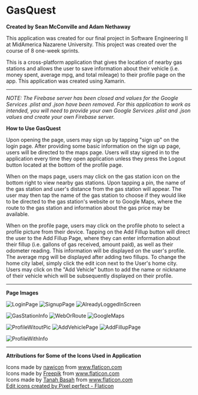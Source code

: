# GasQuest
**Created by Sean McConville and Adam Nethaway**

This application was created for our final project in Software Engineering II at MidAmerica Nazarene University. This project was created over the course of 8 one-week sprints.

This is a cross-platform application that gives the location of nearby gas stations and allows the user to save information about their vehicle (i.e. money spent, average mpg, and total mileage) to their profile page on the app. This application was created using Xamarin. 

---
*NOTE: The Firebase server has been closed and values for the Google Services .plist and .json have been removed. For this application to work as intended, you will need to provide your own Google Services .plist and .json values and create your own Firebase server.*

**How to Use GasQuest**

Upon opening the page, users may sign up by tapping "sign up" on the login page. After providing some basic information on the sign up page, users will be directed to the maps page. Users will stay signed in to the application every time they open application unless they press the Logout button located at the bottom of the profile page.

When on the maps page, users may click on the gas station icon on the bottom right to view nearby gas stations. Upon tapping a pin, the name of the gas station and user's distance from the gas station will appear. The user may then tap the name of the gas station to choose if they would like to be directed to the gas station's website or to Google Maps, where the route to the gas station and information about the gas price may be available.

When on the profile page, users may click on the profile photo to select a profile picture from their device. Tapping on the Add Fillup button will direct the user to the Add Fillup Page, where they can enter information about their fillup (i.e. gallons of gas received, amount paid), as well as their odometer reading. This information will be displayed on the user's profile. The average mpg will be displayed after adding two fillups. To change the home city label, simply click the edit icon next to the User's home city. Users may click on the "Add Vehicle" button to add the name or nickname of their vehicle which will be subsequently displayed on their profile.

---
**Page Images**

![LoginPage](https://user-images.githubusercontent.com/64273536/165136151-afffbf51-a143-4e67-888c-fbace97798e5.PNG)
![SignupPage](https://user-images.githubusercontent.com/64273536/165136173-347f8d36-2915-4856-9947-122e58587ec2.PNG)
![AlreadyLoggedInScreen](https://user-images.githubusercontent.com/64273536/165136186-b0c059ef-c829-4603-8944-098e551d8e16.PNG)

![GasStationInfo](https://user-images.githubusercontent.com/64273536/165136213-90a45340-4934-4dde-9643-2193b69c22fd.PNG)
![WebOrRoute](https://user-images.githubusercontent.com/64273536/165136227-c6230dae-9e57-45e7-b757-62c316544589.PNG)
![GoogleMaps](https://user-images.githubusercontent.com/64273536/165136241-32ff6c08-e840-4910-b749-5b53c43e0ce5.PNG)

![ProfileWitoutPic](https://user-images.githubusercontent.com/64273536/165136283-f0a15c6a-c79b-4225-9642-f06c8169940e.PNG)
![AddVehiclePage](https://user-images.githubusercontent.com/64273536/165136421-61587808-3d98-43f8-b7a9-631209ff55ac.PNG)
![AddFillupPage](https://user-images.githubusercontent.com/64273536/165136436-dafc8f67-b2c1-4f61-a7d9-5392bd6637a5.PNG)

![ProfileWithInfo](https://user-images.githubusercontent.com/64273536/165136288-89384004-5869-4d5d-a391-cb37c2a48aa2.PNG)

---

**Attributions for Some of the Icons Used in Application**

<div>Icons made by <a href="https://www.flaticon.com/authors/nawicon" title="nawicon">nawicon</a> from <a href="https://www.flaticon.com/" title="Flaticon">www.flaticon.com</a></div><div>Icons made by <a href="https://www.freepik.com" title="Freepik">Freepik</a> from <a href="https://www.flaticon.com/" title="Flaticon">www.flaticon.com</a></div><div>Icons made by <a href="https://www.flaticon.com/authors/tanah-basah" title="Tanah Basah">Tanah Basah</a> from <a href="https://www.flaticon.com/" title="Flaticon">www.flaticon.com</a></div>
<a href="https://www.flaticon.com/free-icons/edit" title="edit icons">Edit icons created by Pixel perfect - Flaticon</a>
